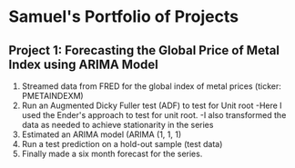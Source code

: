 # Samuel's Portfolio of Projects

## Project 1: Forecasting the Global Price of Metal Index using ARIMA Model
1. Streamed data from FRED for the global index of metal prices (ticker: PMETAINDEXM)
2. Run an Augmented Dicky Fuller test (ADF) to test for Unit root
  -Here I used the Ender's approach to test for unit root.
  -I also transformed the data as needed to achieve stationarity in the series
3. Estimated an ARIMA model (ARIMA (1, 1, 1)
4. Run a test prediction on a hold-out sample (test data)
5. Finally made a six month forecast for the series.

